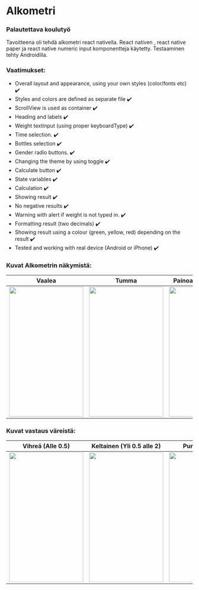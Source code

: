 # Alkometri
### Palautettava koulutyö

Tavoitteena oli tehdä alkometri react nativella. 
React nativen , react native paper ja react native numeric input komponentteja käytetty.
Testaaminen tehty Androidilla.

### Vaatimukset:

- Overall layout and appearance, using your own styles (color/fonts etc) :heavy_check_mark:
-  Styles and colors are defined as separate file :heavy_check_mark:
-  ScrollView is used as container :heavy_check_mark:
-  Heading and labels :heavy_check_mark:
-  Weight textinput (using proper keyboardType) :heavy_check_mark:
-  Time selection. :heavy_check_mark:
-  Bottles selection :heavy_check_mark:
-  Gender radio buttons. :heavy_check_mark:
-  Changing the theme by using toggle :heavy_check_mark:
-  Calculate button :heavy_check_mark:
-  State variables :heavy_check_mark:
-  Calculation :heavy_check_mark:
-  Showing result :heavy_check_mark:
-  No negative results :heavy_check_mark:
-  Warning with alert if weight is not typed in. :heavy_check_mark:
-  Formatting result (two decimals) :heavy_check_mark:
-  Showing result using a colour (green, yellow, red) depending on the result :heavy_check_mark:
-  Tested and working with real device (Android or iPhone) :heavy_check_mark:

  ### Kuvat Alkometrin näkymistä:
  Vaalea | Tumma | Painoa ei ole ilmoitettu
  --- | --- | ---
<img src="https://github.com/TomiValtanen/react-native-alcometer/assets/101732234/9262717b-82aa-4f73-ae6b-89e85e21e2b2" width="200" height="350"> | <img src="https://github.com/TomiValtanen/react-native-alcometer/assets/101732234/053a05c2-2fef-4961-9c29-acc4fb112031" width="200" height="350"> | <img src="https://github.com/TomiValtanen/react-native-alcometer/assets/101732234/b94ddcd8-d353-4bbb-8119-48e84d3f9364" width="200" height="350">

### Kuvat vastaus väreistä:
Vihreä (Alle 0.5) | Keltainen (Yli 0.5 alle 2) | Punainen (Yli 2) 
  --- | --- | ---
<img src="https://github.com/TomiValtanen/react-native-alcometer/assets/101732234/7594cc0c-3b46-4930-9e07-3b2790ec8f48" width="200" height="350"> | <img src="https://github.com/TomiValtanen/react-native-alcometer/assets/101732234/a070d75b-72f2-46a6-a8cb-8b0d74fad6ce" width="200" height="350"> | <img src="https://github.com/TomiValtanen/react-native-alcometer/assets/101732234/0b5916e5-cec3-4951-817e-ed6acdbed004" width="200" height="350">
  









